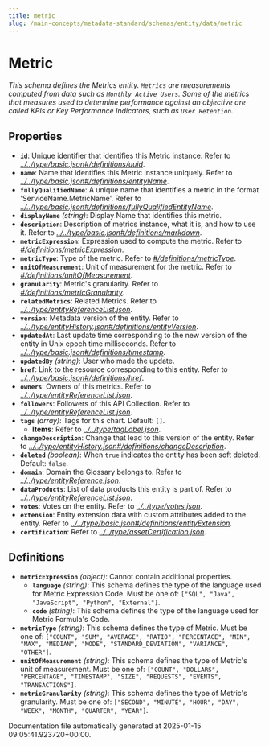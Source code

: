 ```yaml
---
title: metric
slug: /main-concepts/metadata-standard/schemas/entity/data/metric
---
```


# Metric

*This schema defines the Metrics entity. `Metrics` are measurements computed from data such as `Monthly Active Users`. Some of the metrics that measures used to determine performance against an objective are called KPIs or Key Performance Indicators, such as `User Retention`.*

## Properties

- **`id`**: Unique identifier that identifies this Metric instance. Refer to *[../../type/basic.json#/definitions/uuid](#/../type/basic.json#/definitions/uuid)*.
- **`name`**: Name that identifies this Metric instance uniquely. Refer to *[../../type/basic.json#/definitions/entityName](#/../type/basic.json#/definitions/entityName)*.
- **`fullyQualifiedName`**: A unique name that identifies a metric in the format 'ServiceName.MetricName'. Refer to *[../../type/basic.json#/definitions/fullyQualifiedEntityName](#/../type/basic.json#/definitions/fullyQualifiedEntityName)*.
- **`displayName`** *(string)*: Display Name that identifies this metric.
- **`description`**: Description of metrics instance, what it is, and how to use it. Refer to *[../../type/basic.json#/definitions/markdown](#/../type/basic.json#/definitions/markdown)*.
- **`metricExpression`**: Expression used to compute the metric. Refer to *[#/definitions/metricExpression](#definitions/metricExpression)*.
- **`metricType`**: Type of the metric. Refer to *[#/definitions/metricType](#definitions/metricType)*.
- **`unitOfMeasurement`**: Unit of measurement for the metric. Refer to *[#/definitions/unitOfMeasurement](#definitions/unitOfMeasurement)*.
- **`granularity`**: Metric's granularity. Refer to *[#/definitions/metricGranularity](#definitions/metricGranularity)*.
- **`relatedMetrics`**: Related Metrics. Refer to *[../../type/entityReferenceList.json](#/../type/entityReferenceList.json)*.
- **`version`**: Metadata version of the entity. Refer to *[../../type/entityHistory.json#/definitions/entityVersion](#/../type/entityHistory.json#/definitions/entityVersion)*.
- **`updatedAt`**: Last update time corresponding to the new version of the entity in Unix epoch time milliseconds. Refer to *[../../type/basic.json#/definitions/timestamp](#/../type/basic.json#/definitions/timestamp)*.
- **`updatedBy`** *(string)*: User who made the update.
- **`href`**: Link to the resource corresponding to this entity. Refer to *[../../type/basic.json#/definitions/href](#/../type/basic.json#/definitions/href)*.
- **`owners`**: Owners of this metrics. Refer to *[../../type/entityReferenceList.json](#/../type/entityReferenceList.json)*.
- **`followers`**: Followers of this API Collection. Refer to *[../../type/entityReferenceList.json](#/../type/entityReferenceList.json)*.
- **`tags`** *(array)*: Tags for this chart. Default: `[]`.
  - **Items**: Refer to *[../../type/tagLabel.json](#/../type/tagLabel.json)*.
- **`changeDescription`**: Change that lead to this version of the entity. Refer to *[../../type/entityHistory.json#/definitions/changeDescription](#/../type/entityHistory.json#/definitions/changeDescription)*.
- **`deleted`** *(boolean)*: When `true` indicates the entity has been soft deleted. Default: `false`.
- **`domain`**: Domain the Glossary belongs to. Refer to *[../../type/entityReference.json](#/../type/entityReference.json)*.
- **`dataProducts`**: List of data products this entity is part of. Refer to *[../../type/entityReferenceList.json](#/../type/entityReferenceList.json)*.
- **`votes`**: Votes on the entity. Refer to *[../../type/votes.json](#/../type/votes.json)*.
- **`extension`**: Entity extension data with custom attributes added to the entity. Refer to *[../../type/basic.json#/definitions/entityExtension](#/../type/basic.json#/definitions/entityExtension)*.
- **`certification`**: Refer to *[../../type/assetCertification.json](#/../type/assetCertification.json)*.
## Definitions

- **`metricExpression`** *(object)*: Cannot contain additional properties.
  - **`language`** *(string)*: This schema defines the type of the language used for Metric Expression Code. Must be one of: `["SQL", "Java", "JavaScript", "Python", "External"]`.
  - **`code`** *(string)*: This schema defines the type of the language used for Metric Formula's Code.
- **`metricType`** *(string)*: This schema defines the type of Metric. Must be one of: `["COUNT", "SUM", "AVERAGE", "RATIO", "PERCENTAGE", "MIN", "MAX", "MEDIAN", "MODE", "STANDARD_DEVIATION", "VARIANCE", "OTHER"]`.
- **`unitOfMeasurement`** *(string)*: This schema defines the type of Metric's unit of measurement. Must be one of: `["COUNT", "DOLLARS", "PERCENTAGE", "TIMESTAMP", "SIZE", "REQUESTS", "EVENTS", "TRANSACTIONS"]`.
- **`metricGranularity`** *(string)*: This schema defines the type of Metric's granularity. Must be one of: `["SECOND", "MINUTE", "HOUR", "DAY", "WEEK", "MONTH", "QUARTER", "YEAR"]`.


Documentation file automatically generated at 2025-01-15 09:05:41.923720+00:00.
